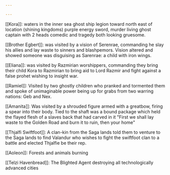 ```yaml
---

---
```

[[Kora]]: waters in the inner sea ghost ship legion toward north east of location (shining kingdoms) purple energy sword, murder living
ghost captain with 2 heads comedic and tragedy both looking gruesome.

[[Brother  Egbert]]: was visited by a vision of Serenrae, commanding he slay his allies and lay waste to sinners and blashpemors. Vision altered and showed someone was disguising as Sarenrae: a child with iron wings.

[[Eliana]]: was visited by Razmirian worshippers, commanding they bring their child Kora to Razmirian to bring aid to Lord Razmir and fight against a false prohet wishing to insight war.

[[Ramiel]]: Visited by two ghostly children who pranked and tormented them and spoke of unimaginable power being up for grabs from two warring nations: Geb and Nex.

[[Amanita]]: Was visited by a shrouded figure armed with a greatbow, firing a spear into their body. Tied to the shaft was a bound package which held the flayed flesh of a slaves back that had carved in it "First we shall lay waste to the Golden Road and burn it to ruin, then your home"

[[Thjalfi Swiftfoot]]: A clan-kin from the Saga lands told them to venture to the Saga lands to find Valandur who wishes to fight the swiftfoot clan to a battle and elected Thjalfie be their rep.

[[Aoleon]]: Forests and animals burning

[[Telzi Havenbread]]: The Blighted Agent destroying all technologically advanced cities